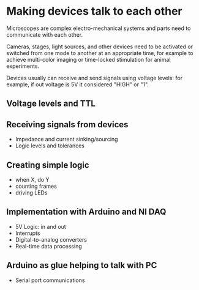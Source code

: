 # Making devices talk to each other

Microscopes are complex electro-mechanical systems and parts need to communicate with each other.

Cameras, stages, light sources, and other devices need to be activated or switched from one mode to another at an appropriate time, for example to achieve multi-color imaging or time-locked stimulation for animal experiments.

Devices usually can receive and send signals using voltage levels: for example, if out voltage is 5V it considered "HIGH" or "1".

## Voltage levels and TTL

## Receiving signals from devices
- Impedance and current sinking/sourcing
- Logic levels and tolerances

## Creating simple logic
- when X, do Y
- counting frames
- driving LEDs

## Implementation with Arduino and NI DAQ
- 5V Logic: in and out
- Interrupts
- Digital-to-analog converters
- Real-time data processing

## Arduino as glue helping to talk with PC

- Serial port communications
